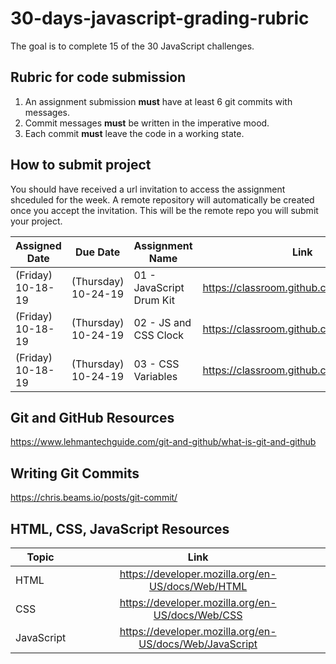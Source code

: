 # 30-days-javascript-grading-rubric

The goal is to complete 15 of the 30 JavaScript challenges.

## Rubric for code submission
  1. An assignment submission **must** have at least 6 git commits with messages.
  2. Commit messages **must** be written in the imperative mood.
  3. Each commit **must** leave the code in a working state.

  
  
  ## How to submit project
  
  You should have received a url invitation to access the assignment shceduled for the week. A remote repository will automatically be created once you accept the invitation. This will be the remote repo you will submit your project.

 Assigned Date        | Due Date         | Assignment Name  | Link
| ------------- |:-------------:| -----| --------|
| (Friday) 10-18-19  | (Thursday) 10-24-19 | 01 - JavaScript Drum Kit | https://classroom.github.com/a/YFM_sIQx
| (Friday) 10-18-19  | (Thursday) 10-24-19 | 02 - JS and CSS Clock | https://classroom.github.com/a/vqugxr24
| (Friday) 10-18-19  | (Thursday) 10-24-19 | 03 - CSS Variables | https://classroom.github.com/a/Cayyxn9A



## Git and GitHub Resources

https://www.lehmantechguide.com/git-and-github/what-is-git-and-github


## Writing Git Commits

https://chris.beams.io/posts/git-commit/


## HTML, CSS, JavaScript Resources

 Topic        | Link         |
| ------------- |:-------------:|
| HTML | https://developer.mozilla.org/en-US/docs/Web/HTML| 
| CSS | https://developer.mozilla.org/en-US/docs/Web/CSS | 
| JavaScript | https://developer.mozilla.org/en-US/docs/Web/JavaScript| 




